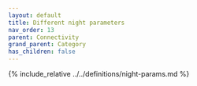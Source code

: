 ```yaml
---
layout: default
title: Different night parameters
nav_order: 13
parent: Connectivity
grand_parent: Category
has_children: false
---
```

{% include_relative ../../definitions/night-params.md %}
